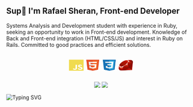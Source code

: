 ## Sup🤙 I'm Rafael Sheran, Front-end Developer

Systems Analysis and Development student with experience in Ruby, seeking an opportunity to work in Front-end development. Knowledge of Back and Front-end integration (HTML/CSS/JS) and interest in Ruby on Rails. Committed to good practices and efficient solutions.

<div align="center"><br>
  <img align="center" alt="Rafa-Js" height="30" width="40" src="https://raw.githubusercontent.com/devicons/devicon/master/icons/javascript/javascript-plain.svg">
  <img align="center" alt="Rafa-HTML" height="30" width="40" src="https://raw.githubusercontent.com/devicons/devicon/master/icons/html5/html5-original.svg">
  <img align="center" alt="Rafa-CSS" height="30" width="40" src="https://raw.githubusercontent.com/devicons/devicon/master/icons/css3/css3-original.svg">
  <img align="center" alt="Rafa-Ruby" height="30" width="40" src="https://raw.githubusercontent.com/devicons/devicon/master/icons/ruby/ruby-original.svg">
</div>
  
  ##
 
<div align="center">

  
 <a href = "mailto:sheranvitorino@gmail.com"><img src="https://img.shields.io/badge/-Gmail-%23333?style=for-the-badge&logo=gmail&logoColor=white" target="_blank"></a>
<a href="https://www.linkedin.com/in/rafael-sheran-9627aa2b3/" target="_blank">
  <img src="https://img.shields.io/badge/-LinkedIn-%23333?style=for-the-badge&logo=linkedin&logoColor=white" target="_blank">
</a>

</a>
</a>
  
</div>

<div align="center
<a href="https://git.io/typing-svg">
  <img src="https://readme-typing-svg.demolab.com?font=Fira+Code&duration=4000&center=true&vCenter=true&pause=1000&color=FFFFFF&random=false&width=435&lines=If+you+found+something+useful+here!;If+you+liked+it!;Please+give+me+a+star+%E2%AD%90%EF%B8%8F!;Please+follow+me!" alt="Typing SVG" />
</a>
</div>



